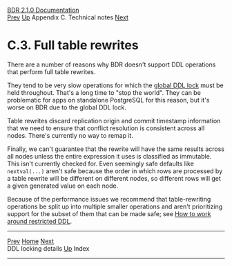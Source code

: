   [BDR 2.1.0 Documentation](README.md)                                                                                                         
  [Prev](technotes-ddl-locking.md "DDL locking details")   [Up](technotes.md)    Appendix C. Technical notes    [Next](bookindex.md "Index")  


# C.3. Full table rewrites

There are a number of reasons why BDR doesn\'t support DDL operations
that perform full table rewrites.

They tend to be very slow operations for which the [global DDL
lock](ddl-replication-advice.md#DDL-REPLICATION-LOCKING) must be held
throughout. That\'s a long time to \"stop the world\". They can be
problematic for apps on standalone PostgreSQL for this reason, but it\'s
worse on BDR due to the global DDL lock.

Table rewrites discard replication origin and commit timestamp
information that we need to ensure that conflict resolution is
consistent across all nodes. There\'s currently no way to remap it.

Finally, we can\'t guarantee that the rewrite will have the same results
across all nodes unless the entire expression it uses is classified as
immutable. This isn\'t currently checked for. Even seemingly safe
defaults like `nextval(...)` aren\'t safe because the order
in which rows are processed by a table rewrite will be different on
different nodes, so different rows will get a given generated value on
each node.

Because of the performance issues we recommend that table-rewriting
operations be split up into multiple smaller operations and aren\'t
prioritizing support for the subset of them that can be made safe; see
[How to work around restricted
DDL](ddl-replication-statements.md#DDL-REPLICATION-HOW).



  --------------------------------------------------- ------------------------------------- ---------------------------------------
  [Prev](technotes-ddl-locking.md)     [Home](README.md)     [Next](bookindex.md)  
  DDL locking details                                  [Up](technotes.md)                                    Index
  --------------------------------------------------- ------------------------------------- ---------------------------------------
